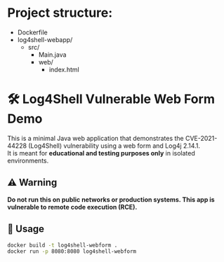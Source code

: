 # Project structure:
- Dockerfile
- log4shell-webapp/
  - src/
    - Main.java
    - web/
      - index.html
      
# 🛠️ Log4Shell Vulnerable Web Form Demo

This is a minimal Java web application that demonstrates the CVE-2021-44228 (Log4Shell) vulnerability using a web form and Log4j 2.14.1.  
It is meant for **educational and testing purposes only** in isolated environments.

## ⚠️ Warning
**Do not run this on public networks or production systems. This app is vulnerable to remote code execution (RCE).**

## 🚀 Usage

```bash
docker build -t log4shell-webform .
docker run -p 8080:8080 log4shell-webform

